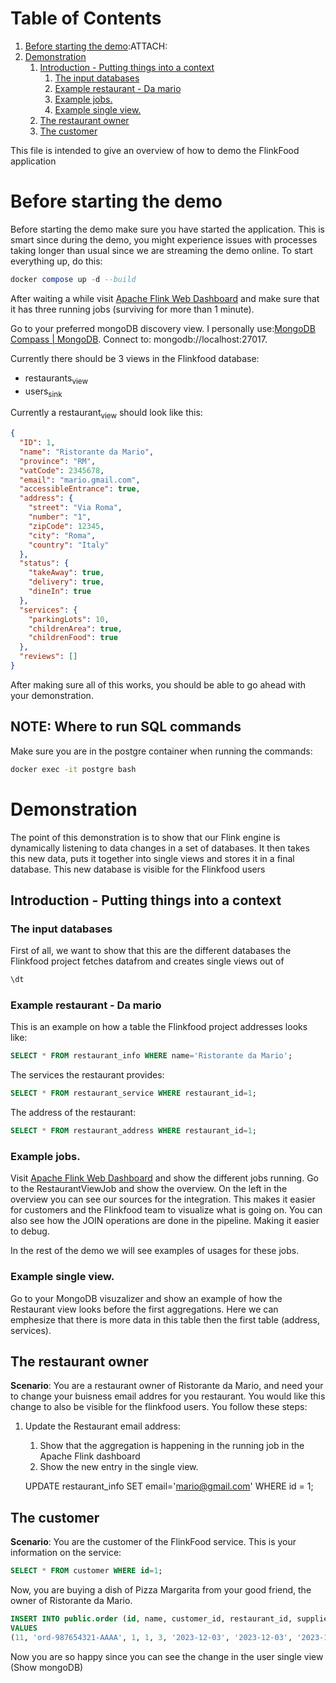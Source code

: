 # Table of Contents

1.  [Before starting the demo](#org317d684):ATTACH:
2.  [Demonstration](#orgca7d5b0)
    1.  [Introduction - Putting things into a context](#org0dcbb46)
        1.  [The input databases](#org4974d61)
        2.  [Example restaurant - Da mario](#orga370746)
        3.  [Example jobs.](#orge3bf807)
        4.  [Example single view.](#org4bf7276)
    2.  [The restaurant owner](#org64e7f11)
    3.  [The customer](#org1884158)

This file is intended to give an overview of how to demo the FlinkFood application


# Before starting the demo 

Before starting the demo make sure you have started the application. This is smart since during the demo, you might experience issues with processes taking longer than usual since we are streaming the demo online. To start everything up, do this:
```sql
docker compose up -d --build
```

After waiting a while visit [Apache Flink Web Dashboard](http://localhost:8081/#/overview) and make sure that it has three running jobs (surviving for more than 1 minute).

Go to your preferred mongoDB discovery view. I personally use:[MongoDB Compass | MongoDB](https://www.mongodb.com/products/tools/compass). Connect to: mongodb://localhost:27017.

Currently there should be 3 views in the Flinkfood database:

-   restaurants<sub>view</sub>
-   users<sub>sink</sub>

Currently a restaurant<sub>view</sub> should look like this:
```json
{
  "ID": 1,
  "name": "Ristorante da Mario",
  "province": "RM",
  "vatCode": 2345678,
  "email": "mario.gmail.com",
  "accessibleEntrance": true,
  "address": {
    "street": "Via Roma",
    "number": "1",
    "zipCode": 12345,
    "city": "Roma",
    "country": "Italy"
  },
  "status": {
    "takeAway": true,
    "delivery": true,
    "dineIn": true
  },
  "services": {
    "parkingLots": 10,
    "childrenArea": true,
    "childrenFood": true
  },
  "reviews": []
}
```

After making sure all of this works, you should be able to go ahead with your demonstration.

## NOTE: Where to run SQL commands
Make sure you are in the postgre container when running the commands:
```sh
docker exec -it postgre bash
```

# Demonstration

The point of this demonstration is to show that our Flink engine is dynamically listening to data changes in a set of databases. It then takes this new data, puts it together into single views and stores it in a final database. This new database is visible for the Flinkfood users


<a id="org0dcbb46"></a>

## Introduction - Putting things into a context


<a id="org4974d61"></a>

### The input databases

First of all, we want to show that this are the different databases the Flinkfood project fetches datafrom and creates single views out of

```sql
\dt
```


<a id="orga370746"></a>

### Example restaurant - Da mario

This is an example on how a table the Flinkfood project addresses looks like:

```sql
SELECT * FROM restaurant_info WHERE name='Ristorante da Mario';
```

The services the restaurant provides:

```sql
SELECT * FROM restaurant_service WHERE restaurant_id=1;
```

The address of the restaurant:

```sql
SELECT * FROM restaurant_address WHERE restaurant_id=1;
```


<a id="orge3bf807"></a>

### Example jobs.

Visit [Apache Flink Web Dashboard](http://localhost:8081/#/overview) and show the different jobs running.
Go to the RestaurantViewJob and show the overview. On the left in the overview you can see our sources for the integration. This makes it easier for customers and the Flinkfood team to visualize what is going on. You can also see how the JOIN operations are done in the pipeline. Making it easier to debug.

In the rest of the demo we will see examples of usages for these jobs.


<a id="org4bf7276"></a>

### Example single view.

Go to your MongoDB visuzalizer and show an example of how the Restaurant view looks before the first aggregations. Here we can emphesize that there is more data in this table then the first table (address, services).


<a id="org64e7f11"></a>

## The restaurant owner

**Scenario**: You are a restaurant owner of Ristorante da Mario, and need your to change your buisness email addres for you restaurant. You would like this change to also be visible for the flinkfood users. You follow these steps:

1.  Update the Restaurant email address:
    1.  Show that the aggregation is happening in the running job in the Apache Flink dashboard
    2.  Show the new entry in the single view.

    UPDATE restaurant_info SET email='mario@gmail.com' WHERE id = 1;


<a id="org1884158"></a>

## The customer

**Scenario**: You are the customer of the FlinkFood service. This is your information on the service:

```sql 
SELECT * FROM customer WHERE id=1;
```

Now, you are buying a dish of Pizza Margarita from your good friend, the owner of Ristorante da Mario.

```sql 
INSERT INTO public.order (id, name, customer_id, restaurant_id, supplier_id, order_date, payment_date, delivery_date, description, total_amount, currency, supply_order)
VALUES
(11, 'ord-987654321-AAAA', 1, 1, 3, '2023-12-03', '2023-12-03', '2023-12-03', 'Pizza Margarita', 15, 'USD', 'f');
```

Now you are so happy since you can see the change in the user single view (Show mongoDB)
